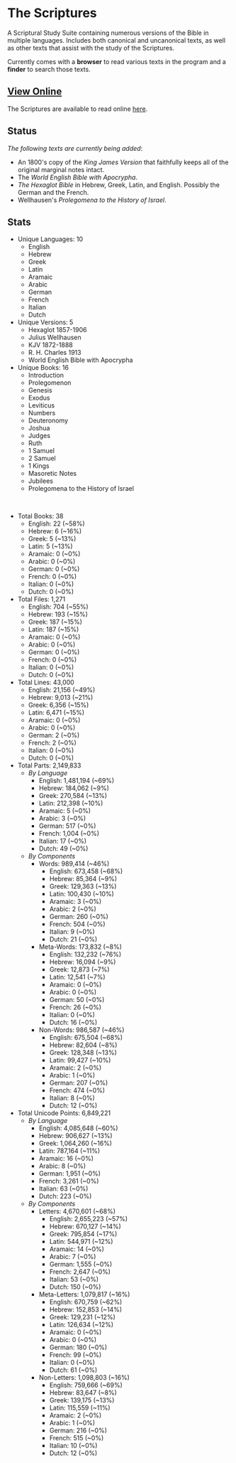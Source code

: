 # The Scriptures

A Scriptural Study Suite containing numerous versions of the Bible in multiple languages. Includes both canonical and uncanonical texts, as well as other texts that assist with the study of the Scriptures.

Currently comes with a **browser** to read various texts in the program and a **finder** to search those texts.

## **[View Online](https://r-neal-kelly.github.io/the_scriptures/)**

The Scriptures are available to read online [here](https://r-neal-kelly.github.io/the_scriptures/).

## Status

*The following texts are currently being added*:

- An 1800's copy of the *King James Version* that faithfully keeps all of the original marginal notes intact. 
- The *World English Bible with Apocrypha*.
- *The Hexaglot Bible* in Hebrew, Greek, Latin, and English. Possibly the German and the French.
- Wellhausen's *Prolegomena to the History of Israel*.

## Stats

- Unique Languages: 10
    - English
    - Hebrew
    - Greek
    - Latin
    - Aramaic
    - Arabic
    - German
    - French
    - Italian
    - Dutch
- Unique Versions: 5
    - Hexaglot 1857-1906
    - Julius Wellhausen
    - KJV 1872-1888
    - R. H. Charles 1913
    - World English Bible with Apocrypha
- Unique Books: 16
    - Introduction
    - Prolegomenon
    - Genesis
    - Exodus
    - Leviticus
    - Numbers
    - Deuteronomy
    - Joshua
    - Judges
    - Ruth
    - 1 Samuel
    - 2 Samuel
    - 1 Kings
    - Masoretic Notes
    - Jubilees
    - Prolegomena to the History of Israel

<br>

- Total Books: 38
    - English: 22 (~58%)
    - Hebrew: 6 (~16%)
    - Greek: 5 (~13%)
    - Latin: 5 (~13%)
    - Aramaic: 0 (~0%)
    - Arabic: 0 (~0%)
    - German: 0 (~0%)
    - French: 0 (~0%)
    - Italian: 0 (~0%)
    - Dutch: 0 (~0%)
- Total Files: 1,271
    - English: 704 (~55%)
    - Hebrew: 193 (~15%)
    - Greek: 187 (~15%)
    - Latin: 187 (~15%)
    - Aramaic: 0 (~0%)
    - Arabic: 0 (~0%)
    - German: 0 (~0%)
    - French: 0 (~0%)
    - Italian: 0 (~0%)
    - Dutch: 0 (~0%)
- Total Lines: 43,000
    - English: 21,156 (~49%)
    - Hebrew: 9,013 (~21%)
    - Greek: 6,356 (~15%)
    - Latin: 6,471 (~15%)
    - Aramaic: 0 (~0%)
    - Arabic: 0 (~0%)
    - German: 2 (~0%)
    - French: 2 (~0%)
    - Italian: 0 (~0%)
    - Dutch: 0 (~0%)
- Total Parts: 2,149,833
    - <i>By Language</i>
        - English: 1,481,194 (~69%)
        - Hebrew: 184,062 (~9%)
        - Greek: 270,584 (~13%)
        - Latin: 212,398 (~10%)
        - Aramaic: 5 (~0%)
        - Arabic: 3 (~0%)
        - German: 517 (~0%)
        - French: 1,004 (~0%)
        - Italian: 17 (~0%)
        - Dutch: 49 (~0%)
    - <i>By Components</i>
        - Words: 989,414 (~46%)
            - English: 673,458 (~68%)
            - Hebrew: 85,364 (~9%)
            - Greek: 129,363 (~13%)
            - Latin: 100,430 (~10%)
            - Aramaic: 3 (~0%)
            - Arabic: 2 (~0%)
            - German: 260 (~0%)
            - French: 504 (~0%)
            - Italian: 9 (~0%)
            - Dutch: 21 (~0%)
        - Meta-Words: 173,832 (~8%)
            - English: 132,232 (~76%)
            - Hebrew: 16,094 (~9%)
            - Greek: 12,873 (~7%)
            - Latin: 12,541 (~7%)
            - Aramaic: 0 (~0%)
            - Arabic: 0 (~0%)
            - German: 50 (~0%)
            - French: 26 (~0%)
            - Italian: 0 (~0%)
            - Dutch: 16 (~0%)
        - Non-Words: 986,587 (~46%)
            - English: 675,504 (~68%)
            - Hebrew: 82,604 (~8%)
            - Greek: 128,348 (~13%)
            - Latin: 99,427 (~10%)
            - Aramaic: 2 (~0%)
            - Arabic: 1 (~0%)
            - German: 207 (~0%)
            - French: 474 (~0%)
            - Italian: 8 (~0%)
            - Dutch: 12 (~0%)
- Total Unicode Points: 6,849,221
    - <i>By Language</i>
        - English: 4,085,648 (~60%)
        - Hebrew: 906,627 (~13%)
        - Greek: 1,064,260 (~16%)
        - Latin: 787,164 (~11%)
        - Aramaic: 16 (~0%)
        - Arabic: 8 (~0%)
        - German: 1,951 (~0%)
        - French: 3,261 (~0%)
        - Italian: 63 (~0%)
        - Dutch: 223 (~0%)
    - <i>By Components</i>
        - Letters: 4,670,601 (~68%)
            - English: 2,655,223 (~57%)
            - Hebrew: 670,127 (~14%)
            - Greek: 795,854 (~17%)
            - Latin: 544,971 (~12%)
            - Aramaic: 14 (~0%)
            - Arabic: 7 (~0%)
            - German: 1,555 (~0%)
            - French: 2,647 (~0%)
            - Italian: 53 (~0%)
            - Dutch: 150 (~0%)
        - Meta-Letters: 1,079,817 (~16%)
            - English: 670,759 (~62%)
            - Hebrew: 152,853 (~14%)
            - Greek: 129,231 (~12%)
            - Latin: 126,634 (~12%)
            - Aramaic: 0 (~0%)
            - Arabic: 0 (~0%)
            - German: 180 (~0%)
            - French: 99 (~0%)
            - Italian: 0 (~0%)
            - Dutch: 61 (~0%)
        - Non-Letters: 1,098,803 (~16%)
            - English: 759,666 (~69%)
            - Hebrew: 83,647 (~8%)
            - Greek: 139,175 (~13%)
            - Latin: 115,559 (~11%)
            - Aramaic: 2 (~0%)
            - Arabic: 1 (~0%)
            - German: 216 (~0%)
            - French: 515 (~0%)
            - Italian: 10 (~0%)
            - Dutch: 12 (~0%)
